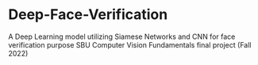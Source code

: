 # Deep-Face-Verification
A Deep Learning model utilizing Siamese Networks and CNN for face verification purpose
SBU Computer Vision Fundamentals final project (Fall 2022)
